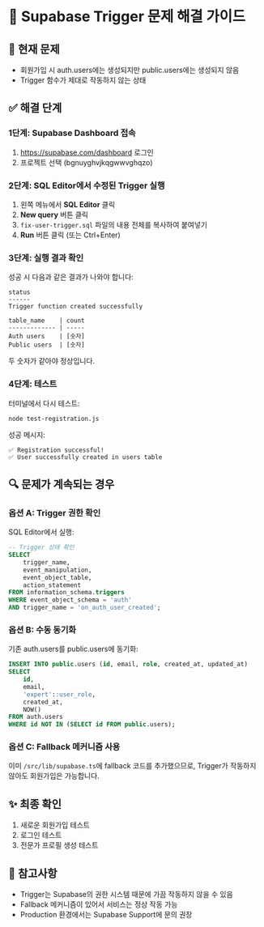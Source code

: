 # 🔧 Supabase Trigger 문제 해결 가이드

## 📌 현재 문제
- 회원가입 시 auth.users에는 생성되지만 public.users에는 생성되지 않음
- Trigger 함수가 제대로 작동하지 않는 상태

## ✅ 해결 단계

### 1단계: Supabase Dashboard 접속
1. https://supabase.com/dashboard 로그인
2. 프로젝트 선택 (bgnuyghvjkqgwwvghqzo)

### 2단계: SQL Editor에서 수정된 Trigger 실행
1. 왼쪽 메뉴에서 **SQL Editor** 클릭
2. **New query** 버튼 클릭
3. `fix-user-trigger.sql` 파일의 내용 전체를 복사하여 붙여넣기
4. **Run** 버튼 클릭 (또는 Ctrl+Enter)

### 3단계: 실행 결과 확인
성공 시 다음과 같은 결과가 나와야 합니다:
```
status
------
Trigger function created successfully

table_name    | count
------------- | -----
Auth users    | [숫자]
Public users  | [숫자]
```

두 숫자가 같아야 정상입니다.

### 4단계: 테스트
터미널에서 다시 테스트:
```bash
node test-registration.js
```

성공 메시지:
```
✅ Registration successful!
✅ User successfully created in users table
```

## 🔍 문제가 계속되는 경우

### 옵션 A: Trigger 권한 확인
SQL Editor에서 실행:
```sql
-- Trigger 상태 확인
SELECT 
    trigger_name,
    event_manipulation,
    event_object_table,
    action_statement
FROM information_schema.triggers
WHERE event_object_schema = 'auth'
AND trigger_name = 'on_auth_user_created';
```

### 옵션 B: 수동 동기화
기존 auth.users를 public.users에 동기화:
```sql
INSERT INTO public.users (id, email, role, created_at, updated_at)
SELECT 
    id,
    email,
    'expert'::user_role,
    created_at,
    NOW()
FROM auth.users
WHERE id NOT IN (SELECT id FROM public.users);
```

### 옵션 C: Fallback 메커니즘 사용
이미 `/src/lib/supabase.ts`에 fallback 코드를 추가했으므로,
Trigger가 작동하지 않아도 회원가입은 가능합니다.

## ✨ 최종 확인
1. 새로운 회원가입 테스트
2. 로그인 테스트
3. 전문가 프로필 생성 테스트

## 📝 참고사항
- Trigger는 Supabase의 권한 시스템 때문에 가끔 작동하지 않을 수 있음
- Fallback 메커니즘이 있어서 서비스는 정상 작동 가능
- Production 환경에서는 Supabase Support에 문의 권장
